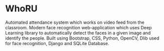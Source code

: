 # WhoRU
Automated attendance system which works on video feed from the classroom. Modern face recognition web-application which uses Deep Learning library to automatically detect the faces in a given image and identify the people. Built using Bootstrap, CSS, Python, OpenCV, Dlib used for face recognition, Django and SQLite Database.
